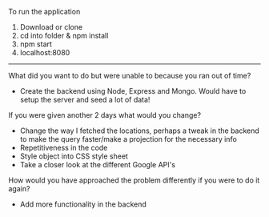 To run the application
1. Download or clone
2. cd into folder & npm install
3. npm start
4. localhost:8080
---------------------------------------------------
What did you want to do but were unable to because you ran out of time?
- Create the backend using Node, Express and Mongo. Would have to setup the server and seed a lot of data!

If you were given another 2 days what would you change?
- Change the way I fetched the locations, perhaps a tweak in the backend to make the query faster/make a projection for the necessary info
- Repetitiveness in the code
- Style object into CSS style sheet
- Take a closer look at the different Google API's

How would you have approached the problem differently if you were to do it again?
- Add more functionality in the backend
